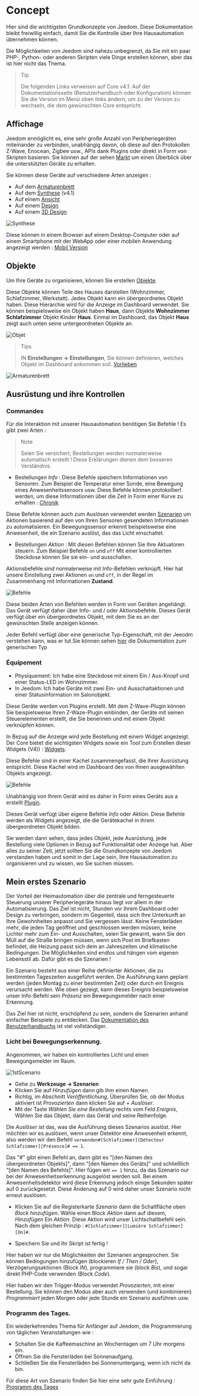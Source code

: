 # Concept

Hier sind die wichtigsten Grundkonzepte von Jeedom. Diese Dokumentation bleibt freiwillig einfach, damit Sie die Kontrolle über Ihre Hausautomation übernehmen können.

Die Möglichkeiten von Jeedom sind nahezu unbegrenzt, da Sie mit ein paar PHP-, Python- oder anderen Skripten viele Dinge erstellen können, aber das ist hier nicht das Thema.

> Tip
>
> Die folgenden Links verweisen auf Core v4.1. Auf der Dokumentationsseite (Benutzerhandbuch oder Konfiguration) können Sie die Version im Menü oben links ändern, um zu der Version zu wechseln, die dem gewünschten Core entspricht.

## Affichage

Jeedom ermöglicht es, eine sehr große Anzahl von Peripheriegeräten miteinander zu verbinden, unabhängig davon, ob diese auf den Protokollen Z-Wave, Enocean, Zigbee usw., APIs dank Plugins oder direkt in Form von Skripten basieren. Sie können auf der sehen [Markt](https://market.jeedom.com/) um einen Überblick über die unterstützten Geräte zu erhalten.

Sie können diese Geräte auf verschiedene Arten anzeigen :

- Auf dem [Armaturenbrett](/de_DE/core/4.1/dashboard)
- Auf dem [Synthese](/de_DE/core/4.1/overview) (v4.1)
- Auf einem [Ansicht](/de_DE/core/4.1/view)
- Auf einem [Design](/de_DE/core/4.1/design)
- Auf einem [3D Design](/de_DE/core/4.1/design3d)

![Synthese](images/concept-synthese.jpg)

Diese können in einem Browser auf einem Desktop-Computer oder auf einem Smartphone mit der WebApp oder einer mobilen Anwendung angezeigt werden : [Mobil Version](/de_DE/mobile/index)

## Objekte

Um Ihre Geräte zu organisieren, können Sie erstellen [Objekte](/de_DE/core/4.1/object).

Diese Objekte können Teile des Hauses darstellen (Wohnzimmer, Schlafzimmer, Werkstatt). Jedes Objekt kann ein übergeordnetes Objekt haben. Diese Hierarchie wird für die Anzeige im Dashboard verwendet. Sie können beispielsweise ein Objekt haben **Haus**, dann Objekte **Wohnzimmer** **Schlafzimmer** Objekt Kinder **Haus**. Einmal im Dashboard, das Objekt **Haus** zeigt auch unten seine untergeordneten Objekte an.

![Objet](images/concept-objet.jpg)

> Tips
>
> IN **Einstellungen → Einstellungen**, Sie können definieren, welches Objekt im Dashboard ankommen soll. [Vorlieben](/de_DE/core/4.1/profils)

![Armaturenbrett](images/concept-dashboard.jpg)

## Ausrüstung und ihre Kontrollen

### Commandes

Für die Interaktion mit unserer Hausautomation benötigen Sie Befehle ! Es gibt zwei Arten :

> Note
>
> Seien Sie versichert, Bestellungen werden normalerweise automatisch erstellt ! Diese Erklärungen dienen dem besseren Verständnis.

- Bestellungen *Info* :
Diese Befehle speichern Informationen von Sensoren. Zum Beispiel die Temperatur einer Sonde, eine Bewegung eines Anwesenheitssensors usw.
Diese Befehle können protokolliert werden, um diese Informationen über die Zeit in Form einer Kurve zu erhalten : [Chronik](/de_DE/core/4.1/history)

Diese Befehle können auch zum Auslösen verwendet werden [Szenarien](/de_DE/core/4.1/scenario) um Aktionen basierend auf den von Ihren Sensoren gesendeten Informationen zu automatisieren. Ein Bewegungssensor erkennt beispielsweise eine Anwesenheit, die ein Szenario auslöst, das das Licht einschaltet.

- Bestellungen *Aktion* :
Mit diesen Befehlen können Sie Ihre Aktuatoren steuern. Zum Beispiel Befehle ````on```` und ````off```` Mit einer kontrollierten Steckdose können Sie sie ein- und ausschalten.

Aktionsbefehle sind normalerweise mit Info-Befehlen verknüpft. Hier hat unsere Einstellung zwei Aktionen ````on```` und ````off````, in der Regel im Zusammenhang mit Informationen **Zustand**.

![Befehle](images/concept-commands.jpg)

Diese beiden Arten von Befehlen werden in Form von Geräten angehängt. Das Gerät verfügt daher über Info- und / oder Aktionsbefehle. Dieses Gerät verfügt über ein übergeordnetes Objekt, mit dem Sie es an der gewünschten Stelle anzeigen können.

Jeder Befehl verfügt über eine generische Typ-Eigenschaft, mit der Jeeodm verstehen kann, was er tut.Sie können sehen [hier](https://doc.jeedom.com/de_DE/concept/generic_type) die Dokumentation zum generischen Typ

### Équipement

- Physiquement: Ich habe eine Steckdose mit einem Ein / Aus-Knopf und einer Status-LED im Wohnzimmer.
- In Jeedom: Ich habe Geräte mit zwei Ein- und Ausschaltaktionen und einer Statusinformation im Salonobjekt.

Diese Geräte werden von Plugins erstellt. Mit dem Z-Wave-Plugin können Sie beispielsweise Ihren Z-Waze-Plugin einbinden, der Geräte mit seinen Steuerelementen erstellt, die Sie benennen und mit einem Objekt verknüpfen können.

In Bezug auf die Anzeige wird jede Bestellung mit einem Widget angezeigt. Der Core bietet die wichtigsten Widgets sowie ein Tool zum Erstellen dieser Widgets (V4)) : [Widgets](/de_DE/core/4.1/widgets).

Diese Befehle sind in einer Kachel zusammengefasst, die Ihrer Ausrüstung entspricht. Diese Kachel wird im Dashboard des von Ihnen ausgewählten Objekts angezeigt.

![Befehle](images/concept-equipment.jpg)

Unabhängig von Ihrem Gerät wird es daher in Form eines Geräts aus a erstellt [Plugin](/de_DE/core/4.1/plugin).

Dieses Gerät verfügt über eigene Befehle *Info* oder *Aktion*. Diese Befehle werden als Widgets angezeigt, die die Gerätekachel in ihrem übergeordneten Objekt bilden.

Sie werden dann sehen, dass jedes Objekt, jede Ausrüstung, jede Bestellung viele Optionen in Bezug auf Funktionalität oder Anzeige hat. Aber alles zu seiner Zeit, jetzt sollten Sie die Grundkonzepte von Jeedom verstanden haben und somit in der Lage sein, Ihre Hausautomation zu organisieren und zu wissen, wo Sie suchen müssen.

## Mein erstes Szenario

Der Vorteil der Heimautomation über die zentrale und ferngesteuerte Steuerung unserer Peripheriegeräte hinaus liegt vor allem in der Automatisierung. Das Ziel ist nicht, Stunden vor Ihrem Dashboard oder Design zu verbringen, sondern im Gegenteil, dass sich Ihre Unterkunft an Ihre Gewohnheiten anpasst und Sie vergessen lässt. Keine Fensterläden mehr, die jeden Tag geöffnet und geschlossen werden müssen, keine Lichter mehr zum Ein- und Ausschalten, seien Sie gewarnt, wann Sie den Müll auf die Straße bringen müssen, wenn sich Post im Briefkasten befindet, die Heizung passt sich dem an Jahreszeiten und klimatische Bedingungen. Die Möglichkeiten sind endlos und hängen vom eigenen Lebensstil ab. Dafür gibt es die Szenarien !

Ein Szenario besteht aus einer Reihe definierter Aktionen, die zu bestimmten Tageszeiten ausgeführt werden. Die Ausführung kann geplant werden (jeden Montag zu einer bestimmten Zeit) oder durch ein Ereignis verursacht werden. Wie oben gezeigt, kann dieses Ereignis beispielsweise unser Info-Befehl sein *Präsenz* ein Bewegungsmelder nach einer Erkennung.

Das Ziel hier ist nicht, erschöpfend zu sein, sondern die Szenarien anhand einfacher Beispiele zu entdecken. Das [Dokumentation des Benutzerhandbuchs](/de_DE/core/4.1/scenario) ist viel vollständiger.


### Licht bei Bewegungserkennung.

Angenommen, wir haben ein kontrolliertes Licht und einen Bewegungsmelder im Raum.

![1stScenario](images/1stScenario.gif)

- Gehe zu **Werkzeuge → Szenarien**
- Klicken Sie auf *Hinzufügen* dann gib ihm einen Namen.
- Richtig, im Abschnitt *Veröffentlichung*, Überprüfen Sie, ob der Modus aktiviert ist *Provozierten* dann klicken Sie auf *+ Auslöser*.
- Mit der Taste *Wählen Sie eine Bestellung* rechts vom Feld *Ereignis*, Wählen Sie das Objekt, dann das Gerät und seine Reihenfolge.

Die *Auslöser* ist das, was die Ausführung dieses Szenarios auslöst. Hier möchten wir es auslösen, wenn unser Detektor eine Anwesenheit erkennt, also werden wir den Befehl `verwenden#[Schlafzimmer][Détecteur Schlafzimmer][Présence]# == 1`.

Das "#" gibt einen Befehl an, dann gibt es "[den Namen des übergeordneten Objekts]", dann "[den Namen des Geräts]" und schließlich "[den Namen des Befehls]". Hier fügen wir `== 1` hinzu, da das Szenario nur bei der Anwesenheitserkennung ausgelöst werden soll. Bei einem Anwesenheitsdetektor wird diese Erkennung jedoch einige Sekunden später auf 0 zurückgesetzt. Diese Änderung auf 0 wird daher unser Szenario nicht erneut auslösen.

- Klicken Sie auf die Registerkarte *Szenario* dann die Schaltfläche oben *Block hinzufügen*. Wähle einen Block *Aktion* dann auf diesem, *Hinzufügen* Ein *Aktion*. Diese Aktion wird unser Lichtschaltbefehl sein. Nach dem gleichen Prinzip : ``#[Schlafzimmer][Lumière Schlafzimmer][On]#``.

- Speichern Sie und Ihr Skript ist fertig !

Hier haben wir nur die Möglichkeiten der Szenarien angesprochen. Sie können Bedingungen hinzufügen (blockieren *If / Then / Oder*), Verzögerungsaktionen (Block *IN*), programmiere sie (block *Bis*), und sogar direkt PHP-Code verwenden (Block *Code*).

Hier haben wir den Trigger-Modus verwendet *Provozierten*, mit einer Bestellung. Sie können den Modus aber auch verwenden (und kombinieren) *Programmiert* jeden Morgen oder jede Stunde ein Szenario ausführen usw.


### Programm des Tages.

Ein wiederkehrendes Thema für Anfänger auf Jeedom, die Programmierung von täglichen Veranstaltungen wie :

- Schalten Sie die Kaffeemaschine an Wochentagen um 7 Uhr morgens ein.
- Öffnen Sie die Fensterläden bei Sonnenaufgang.
- Schließen Sie die Fensterläden bei Sonnenuntergang, wenn ich nicht da bin.

Für diese Art von Szenario finden Sie hier eine sehr gute Einführung : [Programm des Tages](https://kiboost.github.io/jeedom_docs/jeedomV4Tips/Tutos/ProgDuJour/de_DE/)

